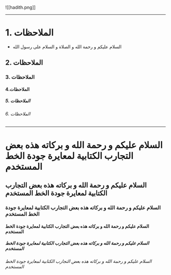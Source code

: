 ![[hadith.png]]

---
# 1. الملاحظات
- السلام عليكم و رحمة الله و الصلاة و السلام على رسول الله
## 2. الملاحظات
### 3. الملاحظات
#### 4.الملاحظات
##### 5. الملاحظات
###### 6. الملاحظات
---

# السلام عليكم و رحمة الله و بركاته هذه بعض التجارب الكتابية لمعايرة جودة الخط المستخدم
## السلام عليكم و رحمة الله و بركاته هذه بعض التجارب الكتابية لمعايرة جودة الخط المستخدم
### السلام عليكم و رحمة الله و بركاته هذه بعض التجارب الكتابية لمعايرة جودة الخط المستخدم
#### السلام عليكم و رحمة الله و بركاته هذه بعض التجارب الكتابية لمعايرة جودة الخط المستخدم
##### السلام عليكم و رحمة الله و بركاته هذه بعض التجارب الكتابية لمعايرة جودة الخط المستخدم
###### السلام عليكم و رحمة الله و بركاته هذه بعض التجارب الكتابية لمعايرة جودة الخط المستخدم